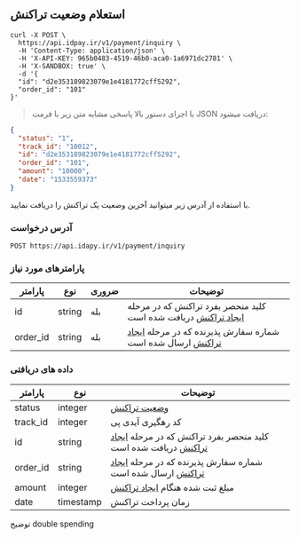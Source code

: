 ## استعلام وضعیت تراکنش

```shell
curl -X POST \
  https://api.idpay.ir/v1/payment/inquiry \
  -H 'Content-Type: application/json' \
  -H 'X-API-KEY: 965b0483-4519-46b0-aca0-1a6971dc2781' \
  -H 'X-SANDBOX: true' \
  -d '{
  "id": "d2e353189823079e1e4181772cff5292",
  "order_id": "101"
}'
```

> با اجرای دستور بالا پاسخی مشابه متن زیر با فرمت JSON دریافت میشود:

```json
{
  "status": "1",
  "track_id": "10012",
  "id": "d2e353189823079e1e4181772cff5292",
  "order_id": "101",
  "amount": "10000",
  "date": "1533559373"
}
```

با استفاده از آدرس زیر میتوانید آخرین وضعیت یک تراکنش را دریافت نمایید.

### آدرس درخواست

`POST https://api.idapy.ir/v1/payment/inquiry`

### پارامترهای مورد نیاز

پارامتر | نوع | ضروری | توضیحات
------- | --- | ----- | -------
id | string | بله | کلید منحصر بفرد تراکنش که در مرحله [ایجاد تراکنش](#c92c9baf91) دریافت شده است
order_id | string | بله | شماره سفارش پذیرنده که در مرحله [ایجاد تراکنش](#c92c9baf91) ارسال شده است


### داده های دریافتی

پارامتر | نوع | توضیحات
------- | --- | -------
status | integer | [وضعیت تراکنش](#ad39f18522)
track_id | integer | کد رهگیری آیدی پی
id | string | کلید منحصر بفرد تراکنش که در مرحله [ایجاد تراکنش](#c92c9baf91) دریافت شده است
order_id | string | شماره سفارش پذیرنده که در مرحله [ایجاد تراکنش](#c92c9baf91) ارسال شده است
amount | integer | مبلغ ثبت شده هنگام [ایجاد تراکنش](#c92c9baf91)
date | timestamp | زمان پرداخت تراکنش

<aside class="warning">توضیح double spending</aside>
